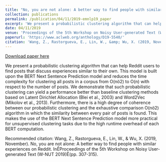 ```yaml
---
title: "No, you are not alone: A better way to find people with similar experiences on Reddit"
collection: publications
permalink: /publication/04/11/2019-emnlp19_paper
excerpt: 'We present a probabilistic clustering algorithm that can help Reddit users to find posts that discuss experiences similar to their own. This model is built upon the BERT Next Sentence Prediction model and reduces the time complexity for clustering all posts in a corpus from O(nö2) to O(n) with respect to the number of posts. We demonstrate that such probabilistic clustering can yield a performance better than baseline clustering methods based on Latent Dirichlet Allocation (Blei et al., 2003) and Word2Vec (Mikolov et al., 2013). Furthermore, there is a high degree of coherence between our probabilistic clustering and the exhaustive comparison O(nö2) algorithm in which the similarity between every pair of posts is found. This makes the use of the BERT Next Sentence Prediction model more practical for unsupervised clustering tasks due to the high runtime overhead of each BERT computation.'
date: 04/11/2019
venue: 'Proceedings of the 5th Workshop on Noisy User-generated Text (W-NUT 2019)'
paperurl: 'https://www.aclweb.org/anthology/D19-5540/'
citation: 'Wang, Z., Rastorgueva, E., Lin, W., &amp; Wu, X. (2019, November). No, you are not alone: A better way to find people with similar experiences on Reddit. InÊProceedings of the 5th Workshop on Noisy User-generated Text (W-NUT 2019)Ê(pp. 307-315).'
---
```


<a href='https://www.aclweb.org/anthology/D19-5540/'>Download paper here</a>

We present a probabilistic clustering algorithm that can help Reddit users to find posts that discuss experiences similar to their own. This model is built upon the BERT Next Sentence Prediction model and reduces the time complexity for clustering all posts in a corpus from O(nö2) to O(n) with respect to the number of posts. We demonstrate that such probabilistic clustering can yield a performance better than baseline clustering methods based on Latent Dirichlet Allocation (Blei et al., 2003) and Word2Vec (Mikolov et al., 2013). Furthermore, there is a high degree of coherence between our probabilistic clustering and the exhaustive comparison O(nö2) algorithm in which the similarity between every pair of posts is found. This makes the use of the BERT Next Sentence Prediction model more practical for unsupervised clustering tasks due to the high runtime overhead of each BERT computation.

Recommended citation: Wang, Z., Rastorgueva, E., Lin, W., & Wu, X. (2019, November). No, you are not alone: A better way to find people with similar experiences on Reddit. InÊProceedings of the 5th Workshop on Noisy User-generated Text (W-NUT 2019)Ê(pp. 307-315).